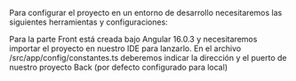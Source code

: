 Para configurar el proyecto en un entorno de desarrollo necesitaremos las siguientes herramientas y configuraciones:

Para la parte Front está creada bajo Angular 16.0.3 y necesitaremos importar el proyecto en nuestro IDE para lanzarlo. En el archivo /src/app/config/constantes.ts deberemos indicar la dirección y el puerto de nuestro proyecto Back (por defecto configurado para local)
